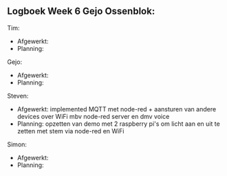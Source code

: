 
## Logboek Week 6 Gejo Ossenblok: 

Tim:
- Afgewerkt:
- Planning:

Gejo:
- Afgewerkt:
- Planning:

Steven:
- Afgewerkt: implemented MQTT met node-red + aansturen van andere devices over WiFi mbv node-red server en dmv voice
- Planning: opzetten van demo met 2 raspberry pi's om licht aan en uit te zetten met stem via node-red en WiFi

Simon:
- Afgewerkt:
- Planning:
